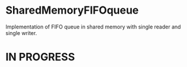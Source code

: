 # SharedMemoryFIFOqueue
Implementation of FIFO queue in shared memory with single reader and single writer.

# IN PROGRESS
